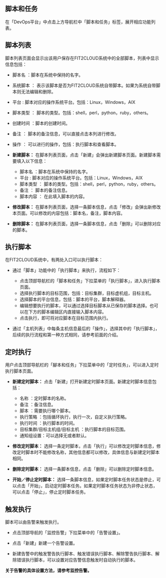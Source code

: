 ##  脚本和任务

在「DevOps平台」中点击上方导航栏中「脚本和任务」标签，展开相应功能列表。

## 脚本列表

脚本列表页面会显示出该用户保存在FIT2CLOUD系统中的全部脚本，列表中显示信息包括：

* 脚本名 ：脚本在系统中保持的名字。
*  系统脚本 ： 表示该脚本是否为FIT2CLOUD系统自带脚本。如果为系统自带脚本则无法编辑和删除。
* 平台 : 脚本对应的操作系统平台。包括：Linux，Windows，AIX
*  脚本类型 ： 脚本的类型。包括：shell，perl，python，ruby，others。
*  创建时间 ：脚本的创建时间。
*  备注 ： 脚本的备注信息，可以直接点击本列进行修改。
*  操作 ： 可以进行的操作，包括：执行脚本和查看脚本。

* **新建脚本：**
在脚本列表页面，点击「新建」会弹出新建脚本页面。新建脚本需要填入以下信息：

  *  脚本名 ：脚本在系统中保持的名字。
  *  平台 : 脚本对应的操作系统平台。包括：Linux，Windows，AIX
  *  脚本类型 ： 脚本的类型。包括：shell，perl，python，ruby，others。
  *  备注 ： 脚本的备注信息。
  *  脚本内容 ： 在此填入脚本的内容。

* **修改脚本：**
在脚本列表页面，选择一条脚本信息，点击「修改」会弹出新修改本页面。可以修改的内容包括：脚本名，备注，脚本内容。

* **删除脚本：**
在脚本列表页面，选择一条脚本信息，点击「删除」可以删除对应的脚本。

##  执行脚本

在FIT2CLOUD系统中，有两处入口可以执行脚本：

*  通过「脚本」功能中的「执行脚本」来执行，流程如下：

   *   点击顶部导航栏的「脚本和任务」下拉菜单的「执行脚本」，进入执行脚本页面。
   *   选择执行脚本的目标范围，包括：目标集群，目标虚机组，目标主机。
   *  选择脚本的平台信息，包括：脚本的平台，脚本解释器。
   *  编辑想要执行的脚本，可以通过选择目标脚本从已保存的脚本选择。也可以在下方的脚本编辑区内直接输入脚本内容。
   *  点击执行，即可将对应脚本在目标范围内执行。

*  通过「主机列表」中每条主机信息最后的「操作」，选择其中的「执行脚本」，后续的执行流程和第一种方式相同，请参考前面的介绍。

##  定时执行

用户点击顶部导航栏的「腳本和任务」下拉菜单中的「定时任务」，可以进入定时执行脚本页面。

* **新建定时脚本：**
点击「新建」打开新建定时脚本页面。新建定时脚本信息包括：

    *  名称 ：定时脚本的名称。
    *  备注 ：备注信息。
    *  脚本 ：需要执行哪个脚本。
    *  执行策略 ：包括循环执行，执行一次，自定义执行策略。
    *  执行时间 ：执行脚本的时间。
    *  目标集群/目标主机组/目标主机 ：执行脚本的目标范围。
    *  通知组设置：可以选择无或者默认。  

* **修改定时脚本：**
选择一条定时脚本，点击「执行」可以修改定时脚本信息，修改定时脚本时不能修改名称，其他信息都可以修改，具体信息与新建定时脚本相同。

* **删除定时脚本：**
选择一条脚本信息，点击「删除」可以删除定时脚本信息。

* **开始／停止定时脚本：**
选择一条脚本信息，如果定时脚本任务状态是停止，可以点击「开始」，启动定时脚本任务。如果定时脚本任务状态为非停止状态，可以点击「停止」，停止定时脚本任务。

##  触发执行

脚本可以由告警来触发执行。

* 点击顶部导航的「监控告警」下拉菜单中的「告警设置」。

*  点击「新建」新建一个告警设置。

*  新建告警中的触发警告执行脚本、触发错误执行脚本、解除警告执行脚本、解除错误执行脚本，可以设置对应告警信息触发时自动执行的脚本。

**关于告警的具体设置方法，请参考监控告警。**